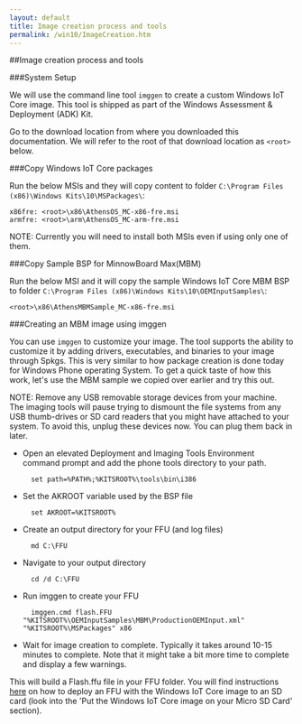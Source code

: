 ```yaml
---
layout: default
title: Image creation process and tools
permalink: /win10/ImageCreation.htm
---
```


##Image creation process and tools

###System Setup

We will use the command line tool `imggen` to create a custom Windows IoT Core image. This tool is shipped as part of the Windows Assessment & Deployment (ADK) Kit.

Go to the download location from where you downloaded this documentation. We will refer to the root of that download location as `<root>` below.

###Copy Windows IoT Core packages

Run the below MSIs and they will copy content to folder `C:\Program Files (x86)\Windows Kits\10\MSPackages\`:

    x86fre: <root>\x86\AthensOS_MC-x86-fre.msi
    armfre: <root>\arm\AthensOS_MC-arm-fre.msi

NOTE: Currently you will need to install both MSIs even if using only one of them.

###Copy Sample BSP for MinnowBoard Max(MBM)

Run the below MSI and it will copy the sample Windows IoT Core MBM BSP to folder `C:\Program Files (x86)\Windows Kits\10\OEMInputSamples\`:

    <root>\x86\AthensMBMSample_MC-x86-fre.msi

###Creating an MBM image using imggen

You can use `imggen` to customize your image. The tool supports the ability to customize it by adding drivers, executables, and binaries to your image through Spkgs. This is very similar to how package creation is done today for Windows Phone operating System. To get a quick taste of how this work, let's use the MBM sample we copied over earlier and try this out.

NOTE: Remove any USB removable storage devices from your machine.  The imaging tools will pause trying to dismount the file systems from any USB thumb-drives or SD card readers that you might have attached to your system. To avoid this, unplug these devices now. You can plug them back in later.

* Open an elevated Deployment and Imaging Tools Environment command prompt and add the phone tools directory to your path.

        set path=%PATH%;%KITSROOT%\tools\bin\i386

* Set the AKROOT variable used by the BSP file

        set AKROOT=%KITSROOT%

* Create an output directory for your FFU (and log files)

        md C:\FFU

* Navigate to your output directory

        cd /d C:\FFU

* Run imggen to create your FFU

        imggen.cmd flash.FFU "%KITSROOT%\OEMInputSamples\MBM\ProductionOEMInput.xml" "%KITSROOT%\MSPackages" x86

* Wait for image creation to complete. Typically it takes around 10-15 minutes to complete. Note that it might take a bit more time to complete and display a few warnings.

This will build a Flash.ffu file in your FFU folder.  You will find instructions [here]({{site.baseurl}}/{{page.lang}}/GetStarted.htm) on how to deploy an FFU with the Windows IoT Core image to an SD card (look into the 'Put the Windows IoT Core image on your Micro SD Card' section).

